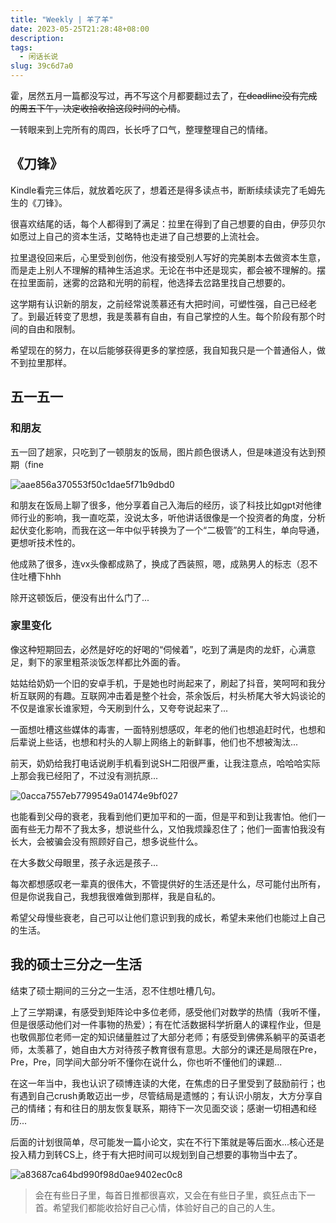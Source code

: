 ```yaml
---
title: "Weekly | 羊了羊"
date: 2023-05-25T21:28:48+08:00
description: 
tags:
  - 闲话长说
slug: 39c6d7a0
---
```


霍，居然五月一篇都没写过，再不写这个月都要翻过去了，~~在deadline没有完成的周五下午，决定收拾收拾这段时间的心情~~。

一转眼来到上完所有的周四，长长呼了口气，整理整理自己的情绪。

## 《刀锋》

Kindle看完三体后，就放着吃灰了，想着还是得多读点书，断断续续读完了毛姆先生的《刀锋》。

很喜欢结尾的话，每个人都得到了满足：拉里在得到了自己想要的自由，伊莎贝尔如愿过上自己的资本生活，艾略特也走进了自己想要的上流社会。

拉里退役回来后，心里受到创伤，他没有接受别人写好的完美剧本去做资本生意，而是走上别人不理解的精神生活追求。无论在书中还是现实，都会被不理解的。摆在拉里面前，迷雾的岔路和光明的前程，他选择去岔路里找自己想要的。

这学期有认识新的朋友，之前经常说羡慕还有大把时间，可塑性强，自己已经老了。到最近转变了思想，我是羡慕有自由，有自己掌控的人生。每个阶段有那个时间的自由和限制。

希望现在的努力，在以后能够获得更多的掌控感，我自知我只是一个普通俗人，做不到拉里那样。

## 五一五一

### 和朋友

五一回了趟家，只吃到了一顿朋友的饭局，图片颜色很诱人，但是味道没有达到预期（fine

![aae856a370553f50c1dae5f71b9dbd0](https://bu.dusays.com/2023/05/19/64673658e6455.jpg)

和朋友在饭局上聊了很多，他分享着自己入海后的经历，谈了科技比如gpt对他律师行业的影响，我一直吃菜，没说太多，听他讲话很像是一个投资者的角度，分析起伏变化影响，而我在这一年中似乎转换为了一个“二极管”的工科生，单向导通，更想听技术性的。

他成熟了很多，连vx头像都成熟了，换成了西装照，嗯，成熟男人的标志（忍不住吐槽下hhh

除开这顿饭后，便没有出什么门了...

### 家里变化

像这种短期回去，必然是好吃的好喝的“伺候着”，吃到了满是肉的龙虾，心满意足，剩下的家里粗茶淡饭怎样都比外面的香。

姑姑给奶奶一个旧的安卓手机，于是她也时尚起来了，刷起了抖音，笑呵呵和我分析互联网的有趣。互联网冲击着是整个社会，茶余饭后，村头桥尾大爷大妈谈论的不仅是谁家长谁家短，今天刷到什么，又夸夸说起来了...

一面想吐槽这些媒体的毒害，一面特别想感叹，年老的他们也想追赶时代，也想和后辈说上些话，也想和村头的人聊上网络上的新鲜事，他们也不想被淘汰...

前天，奶奶给我打电话说刷手机看到说SH二阳很严重，让我注意点，哈哈哈实际上那会我已经阳了，不过没有测抗原...

![0acca7557eb7799549a01474e9bf027](https://bu.dusays.com/2023/05/19/6467397686343.jpg)

也能看到父母的衰老，我看到他们更加平和的一面，但是平和到让我害怕。他们一面有些无力帮不了我太多，想说些什么，又怕我烦躁忍住了；他们一面害怕我没有长大，会被骗会没有照顾好自己，想多说些什么。

在大多数父母眼里，孩子永远是孩子...

每次都想感叹老一辈真的很伟大，不管提供好的生活还是什么，尽可能付出所有，但是你说我自己，我想我很难做到那样，我是自私的。

希望父母慢些衰老，自己可以让他们意识到我的成长，希望未来他们也能过上自己的生活。

## 我的硕士三分之一生活

结束了硕士期间的三分之一生活，忍不住想吐槽几句。

上了三学期课，有感受到矩阵论中多位老师，感受他们对数学的热情（我听不懂，但是很感动他们对一件事物的热爱）；有在忙活数据科学折磨人的课程作业，但是也敬佩那位老师一定的知识储量胜过了大部分老师；有感受到佛佛系躺平的英语老师，太羡慕了，她自由大方对待孩子教育很有意思。大部分的课还是局限在Pre，Pre，Pre，同学间大部分听不懂你在说什么，你也听不懂他们的课题...

在这一年当中，我也认识了硕博连读的大佬，在焦虑的日子里受到了鼓励前行；也有遇到自己crush勇敢迈出一步，尽管结局是遗憾的；有认识小朋友，大方分享自己的情绪；有和往日的朋友恢复联系，期待下一次见面交谈；感谢一切相遇和经历...

后面的计划很简单，尽可能发一篇小论文，实在不行下策就是等后面水...核心还是投入精力到转CS上，终于有大把时间可以规划到自己想要的事物当中去了。

![a83687ca64bd990f98d0ae9402ec0c8](https://bu.dusays.com/2023/05/25/646f61b1631cb.jpg)

>会在有些日子里，每首日推都很喜欢，又会在有些日子里，疯狂点击下一首。希望我们都能收拾好自己心情，体验好自己的自己的人生。















